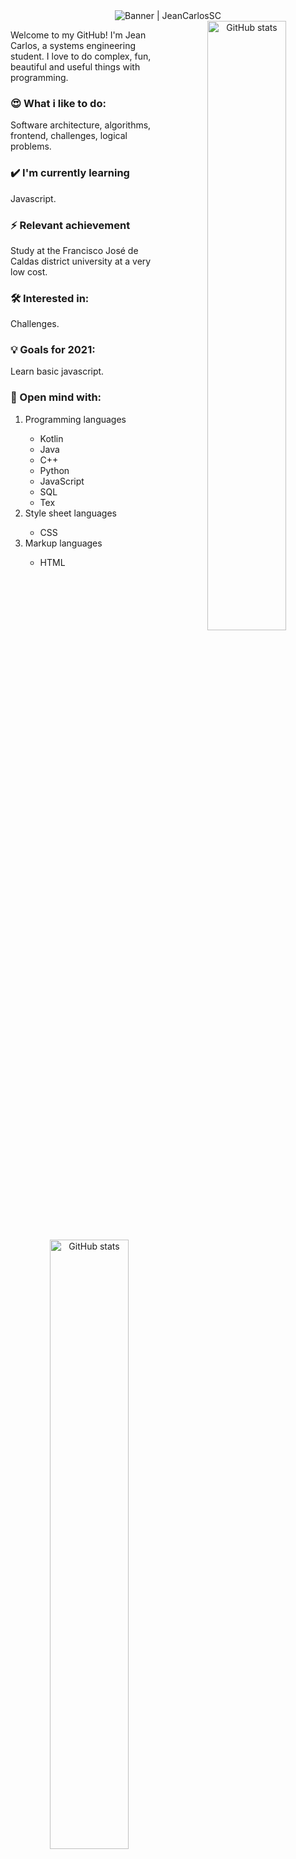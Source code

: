 <!--      .image {
        background-image: url(http://cdn2.hubspot.net/hubfs/763617/images/img-left.png?t=1466090614807);
        padding: 5px 10px 5px 10px;
        margin: 2px;
        display:inline-block;
        width: 200px;
        text-align: center;
      }
-->
<div align="center">
  <img alt="Banner | JeanCarlosSC" src="https://i.imgur.com/34fiEUG.gif">
</div>

<div id="contenedor" text-align="center">
  <center>
    <div class="image">
      <a>
        <img width="50%" align="right" alt="GitHub stats" src="https://github-readme-stats.vercel.app/api?username=JeanCarlosSC&show_icons=true&hide_border=true&title_color=6CA0FF&icon_color=6CA0FF&bg_color=151515&text_color=c8c8c8" />
      </a>
    </div>
    <div class="image">
      <a>
        <img width="50%" align="left" alt="GitHub stats" src="https://github-readme-stats.vercel.app/api/top-langs/?username=JeanCarlosSC&layout=compact&title_color=6CA0FF&icon_color=6CA0FF&bg_color=151515&text_color=c8c8c8&hide_border=tru)](https://github.com/anuraghazra/github-readme-stats">
      </a>
    </div>
</div>

<p>
  Welcome to my GitHub! I'm Jean Carlos, a systems engineering student. I love to do complex, fun, beautiful and useful things with programming.
</p>

<h3> 😍 What i like to do:</h3>

<p> Software architecture, algorithms, frontend, challenges, logical problems.</p>

<h3> ✔️ I'm currently learning</h3>

<p> Javascript.</p>

<h3> ⚡ Relevant achievement</h3>

<p> Study at the Francisco José de Caldas district university at a very low cost.</p>

<h3> 🛠 Interested in:</h3>

<p> Challenges.</p>

<h3> 💡 Goals for 2021:</h3>

<p> Learn basic javascript.</p>

<h3> 🧰 Open mind with:</h3>

<ol>
  <li>Programming languages</li>

  <ul>
    <li>Kotlin</li>
    <li>Java</li>
    <li>C++</li>
    <li>Python</li>
    <li>JavaScript</li>
    <li>SQL</li>
    <li>Tex</li>
  </ul>

  <li>Style sheet languages</li>

  <ul>
    <li>CSS</li>
  </ul>

  <li>Markup languages</li>

  <ul>
    <li>HTML</li>
  </ul>
</ol>
